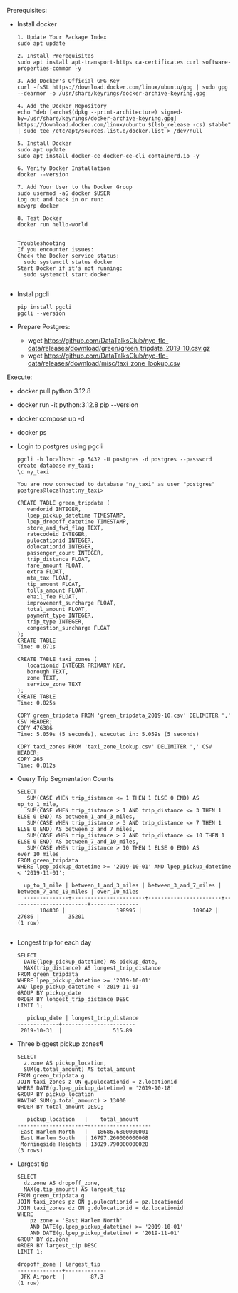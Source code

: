 Prerequisites:
- Install docker
  ```
  1. Update Your Package Index
  sudo apt update

  2. Install Prerequisites
  sudo apt install apt-transport-https ca-certificates curl software-properties-common -y

  3. Add Docker's Official GPG Key
  curl -fsSL https://download.docker.com/linux/ubuntu/gpg | sudo gpg --dearmor -o /usr/share/keyrings/docker-archive-keyring.gpg

  4. Add the Docker Repository
  echo "deb [arch=$(dpkg --print-architecture) signed-by=/usr/share/keyrings/docker-archive-keyring.gpg] https://download.docker.com/linux/ubuntu $(lsb_release -cs) stable" | sudo tee /etc/apt/sources.list.d/docker.list > /dev/null

  5. Install Docker
  sudo apt update
  sudo apt install docker-ce docker-ce-cli containerd.io -y

  6. Verify Docker Installation
  docker --version

  7. Add Your User to the Docker Group
  sudo usermod -aG docker $USER
  Log out and back in or run:
  newgrp docker

  8. Test Docker
  docker run hello-world


  Troubleshooting
  If you encounter issues:
  Check the Docker service status:
    sudo systemctl status docker
  Start Docker if it's not running:
    sudo systemctl start docker
   
  ```
    
- Instal pgcli
  ```
  pip install pgcli
  pgcli --version
  ```
  
- Prepare Postgres:
  - wget https://github.com/DataTalksClub/nyc-tlc-data/releases/download/green/green_tripdata_2019-10.csv.gz
  - wget https://github.com/DataTalksClub/nyc-tlc-data/releases/download/misc/taxi_zone_lookup.csv
  
  
Execute:
- docker pull python:3.12.8
- docker run -it python:3.12.8 pip --version
- docker compose up -d
- docker ps
- Login to postgres using pgcli
  ```
  pgcli -h localhost -p 5432 -U postgres -d postgres --password
  create database ny_taxi;
  \c ny_taxi

  You are now connected to database "ny_taxi" as user "postgres"
  postgres@localhost:ny_taxi>
  
  CREATE TABLE green_tripdata (
     vendorid INTEGER,
     lpep_pickup_datetime TIMESTAMP,
     lpep_dropoff_datetime TIMESTAMP,
     store_and_fwd_flag TEXT,
     ratecodeid INTEGER,
     pulocationid INTEGER,
     dolocationid INTEGER,
     passenger_count INTEGER,
     trip_distance FLOAT,
     fare_amount FLOAT,
     extra FLOAT,
     mta_tax FLOAT,
     tip_amount FLOAT,
     tolls_amount FLOAT,
     ehail_fee FLOAT,
     improvement_surcharge FLOAT,
     total_amount FLOAT,
     payment_type INTEGER,
     trip_type INTEGER,
     congestion_surcharge FLOAT
  );
  CREATE TABLE
  Time: 0.071s

  CREATE TABLE taxi_zones (
     locationid INTEGER PRIMARY KEY,
     borough TEXT,
     zone TEXT,
     service_zone TEXT
  );
  CREATE TABLE
  Time: 0.025s

  COPY green_tripdata FROM 'green_tripdata_2019-10.csv' DELIMITER ',' CSV HEADER;
  COPY 476386
  Time: 5.059s (5 seconds), executed in: 5.059s (5 seconds)

  COPY taxi_zones FROM 'taxi_zone_lookup.csv' DELIMITER ',' CSV HEADER;
  COPY 265
  Time: 0.012s

- Query Trip Segmentation Counts

  ```
  SELECT
     SUM(CASE WHEN trip_distance <= 1 THEN 1 ELSE 0 END) AS up_to_1_mile,
     SUM(CASE WHEN trip_distance > 1 AND trip_distance <= 3 THEN 1 ELSE 0 END) AS between_1_and_3_miles,
     SUM(CASE WHEN trip_distance > 3 AND trip_distance <= 7 THEN 1 ELSE 0 END) AS between_3_and_7_miles,
     SUM(CASE WHEN trip_distance > 7 AND trip_distance <= 10 THEN 1 ELSE 0 END) AS between_7_and_10_miles,
     SUM(CASE WHEN trip_distance > 10 THEN 1 ELSE 0 END) AS over_10_miles
  FROM green_tripdata
  WHERE lpep_pickup_datetime >= '2019-10-01' AND lpep_pickup_datetime < '2019-11-01';
  
    up_to_1_mile | between_1_and_3_miles | between_3_and_7_miles | between_7_and_10_miles | over_10_miles 
    --------------+-----------------------+-----------------------+------------------------+---------------
         104830 |                198995 |                109642 |                  27686 |         35201
  (1 row)
   
  ```

- Longest trip for each day
  
  ```
  SELECT
    DATE(lpep_pickup_datetime) AS pickup_date,
    MAX(trip_distance) AS longest_trip_distance
  FROM green_tripdata
  WHERE lpep_pickup_datetime >= '2019-10-01'
  AND lpep_pickup_datetime < '2019-11-01'
  GROUP BY pickup_date
  ORDER BY longest_trip_distance DESC
  LIMIT 1;   
  
     pickup_date | longest_trip_distance 
  -------------+-----------------------
   2019-10-31  |                515.89

  ```
  
- Three biggest pickup zones¶
  
  ```
  SELECT 
    z.zone AS pickup_location,
    SUM(g.total_amount) AS total_amount
  FROM green_tripdata g
  JOIN taxi_zones z ON g.pulocationid = z.locationid
  WHERE DATE(g.lpep_pickup_datetime) = '2019-10-18'
  GROUP BY pickup_location
  HAVING SUM(g.total_amount) > 13000
  ORDER BY total_amount DESC;
  
     pickup_location   |    total_amount    
  ---------------------+--------------------
   East Harlem North   |   18686.6800000001
   East Harlem South   | 16797.260000000068
   Morningside Heights | 13029.790000000028
  (3 rows)

  ```

- Largest tip
  
  ```
  SELECT 
    dz.zone AS dropoff_zone,
    MAX(g.tip_amount) AS largest_tip
  FROM green_tripdata g
  JOIN taxi_zones pz ON g.pulocationid = pz.locationid
  JOIN taxi_zones dz ON g.dolocationid = dz.locationid
  WHERE 
      pz.zone = 'East Harlem North'
      AND DATE(g.lpep_pickup_datetime) >= '2019-10-01'
      AND DATE(g.lpep_pickup_datetime) < '2019-11-01'
  GROUP BY dz.zone
  ORDER BY largest_tip DESC
  LIMIT 1;
  
  dropoff_zone | largest_tip 
  --------------+-------------
   JFK Airport  |        87.3
  (1 row)

  ```
  
